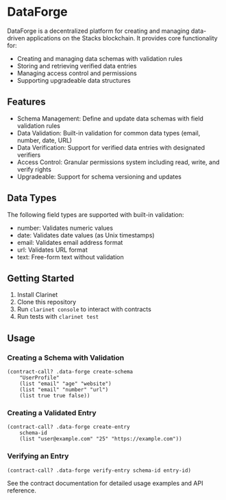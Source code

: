 # DataForge

DataForge is a decentralized platform for creating and managing data-driven applications on the Stacks blockchain. It provides core functionality for:

- Creating and managing data schemas with validation rules
- Storing and retrieving verified data entries
- Managing access control and permissions
- Supporting upgradeable data structures

## Features

- Schema Management: Define and update data schemas with field validation rules
- Data Validation: Built-in validation for common data types (email, number, date, URL)
- Data Verification: Support for verified data entries with designated verifiers
- Access Control: Granular permissions system including read, write, and verify rights
- Upgradeable: Support for schema versioning and updates

## Data Types
The following field types are supported with built-in validation:
- number: Validates numeric values
- date: Validates date values (as Unix timestamps)
- email: Validates email address format
- url: Validates URL format
- text: Free-form text without validation

## Getting Started

1. Install Clarinet
2. Clone this repository
3. Run `clarinet console` to interact with contracts
4. Run tests with `clarinet test`

## Usage

### Creating a Schema with Validation
```clarity
(contract-call? .data-forge create-schema
    "UserProfile"
    (list "email" "age" "website")
    (list "email" "number" "url")
    (list true true false))
```

### Creating a Validated Entry
```clarity
(contract-call? .data-forge create-entry
    schema-id
    (list "user@example.com" "25" "https://example.com"))
```

### Verifying an Entry
```clarity
(contract-call? .data-forge verify-entry schema-id entry-id)
```

See the contract documentation for detailed usage examples and API reference.
